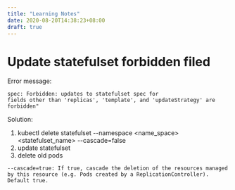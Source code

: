 ```yaml
---
title: "Learning Notes"
date: 2020-08-20T14:38:23+08:00
draft: true
---
```


# Update statefulset forbidden filed
 
Error message:

```
spec: Forbidden: updates to statefulset spec for 
fields other than 'replicas', 'template', and 'updateStrategy' are forbidden"
```

Solution:
1. kubectl delete statefulset --namespace <name_space> <statefulset_name> --cascade=false
2. update statefulset
3. delete old pods


`--cascade=true: If true, cascade the deletion of the resources managed by this resource (e.g. Pods created by a
 ReplicationController).  Default true.
`
